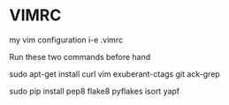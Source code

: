 # VIMRC
my vim configuration i-e .vimrc

Run these two commands before hand 

sudo apt-get install curl vim exuberant-ctags git ack-grep 

sudo pip install pep8 flake8 pyflakes isort yapf 

